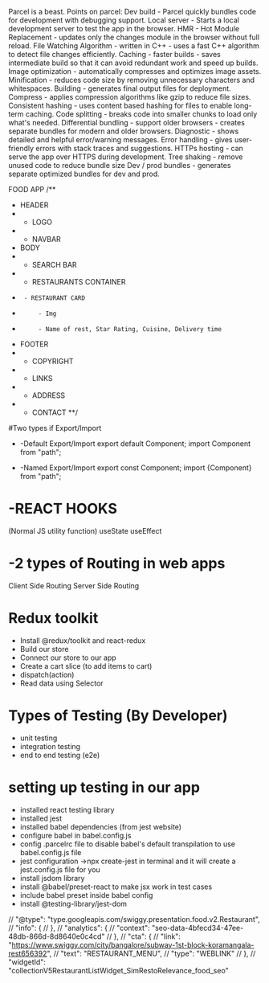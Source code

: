Parcel is a beast. Points on parcel:
Dev build - Parcel quickly bundles code for development with debugging support.
Local server - Starts a local development server to test the app in the browser.
HMR - Hot Module Replacement - updates only the changes module in the browser without full reload.
File Watching Algorithm - written in C++ - uses a fast C++ algorithm to detect file changes efficiently.
Caching - faster builds - saves intermediate build so that it can avoid redundant work and speed up builds.
Image optimization - automatically compresses and optimizes image assets.
Minification - reduces code size by removing unnecessary characters and whitespaces.
Building - generates final output files for deployment.
Compress - applies compression algorithms like gzip to reduce file sizes.
Consistent hashing - uses content based hashing for files to enable long-term caching.
Code splitting - breaks code into smaller chunks to load only what's needed.
Differential bundling - support older browsers - creates separate bundles for modern and older browsers.
Diagnostic - shows detailed and helpful error/warning messages.
Error handling - gives user-friendly errors with stack traces and suggestions.
HTTPs hosting - can serve the app over HTTPS during development.
Tree shaking - remove unused code to reduce bundle size
Dev / prod bundles - generates separate optimized bundles for dev and prod.

FOOD APP
/\*\*

- HEADER
- - LOGO
- - NAVBAR
- BODY
- - SEARCH BAR
- - RESTAURANTS CONTAINER
-      - RESTAURANT CARD
-          - Img
-          - Name of rest, Star Rating, Cuisine, Delivery time
- FOOTER
- - COPYRIGHT
- - LINKS
- - ADDRESS
- - CONTACT
    \*\*/

#Two types if Export/Import

- -Default Export/Import
  export default Component;
  import Component from "path";

- -Named Export/Import
  export const Component;
  import {Component} from "path";

# -REACT HOOKS

(Normal JS utility function)
useState
useEffect

# -2 types of Routing in web apps

Client Side Routing
Server Side Routing

# Redux toolkit

- Install @redux/toolkit and react-redux
- Build our store
- Connect our store to our app
- Create a cart slice (to add items to cart)
- dispatch(action)
- Read data using Selector

# Types of Testing (By Developer)

- unit testing
- integration testing
- end to end testing (e2e)

# setting up testing in our app

- installed react testing library
- installed jest
- installed babel dependencies (from jest website)
- configure babel in babel.config.js
- config .parcelrc file to disable babel's default transpilation to use babel.config.js file
- jest configuration ->npx create-jest in terminal and it will create a jest.config.js file for you
- install jsdom library
- install @babel/preset-react to make jsx work in test cases
- include babel preset inside babel config
- install @testing-library/jest-dom

// "@type": "type.googleapis.com/swiggy.presentation.food.v2.Restaurant",
// "info": {
// },
// "analytics": {
// "context": "seo-data-4bfecd34-47ee-48db-866d-8d8640e0c4cd"
// },
// "cta": {
// "link": "https://www.swiggy.com/city/bangalore/subway-1st-block-koramangala-rest656392",
// "text": "RESTAURANT_MENU",
// "type": "WEBLINK"
// },
// "widgetId": "collectionV5RestaurantListWidget_SimRestoRelevance_food_seo"
